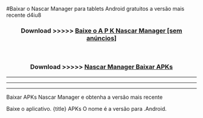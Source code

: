 #Baixar o Nascar Manager   para tablets Android gratuitos a versão mais recente d4iu8


<div align="center">
<h3>Download >>>>> <a href="https://pt-web.web.app/?pt= Nascar Manager ">Baixe o A P K Nascar Manager  [sem anúncios]</a></h3><br>

<h3>Download >>>>> <a href="https://pt-web.web.app/?pt= Nascar Manager ">Nascar Manager  Baixar APKs</a></h3>
</div>

----------------------------------------------------------

----------------------------------------------------------

----------------------------------------------------------

Baixar APKs Nascar Manager  e obtenha a versão mais recente

Baixe o aplicativo. {title} APKs O nome é a versão para .Android.


